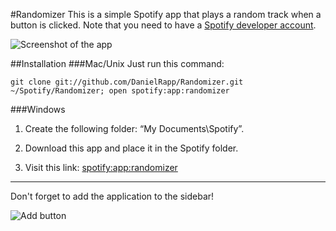 #Randomizer
This is a simple Spotify app that plays a random track when a button is clicked. Note that you need to have a [Spotify developer account](http://developer.spotify.com/en/spotify-apps-api/developer-signup/).

![Screenshot of the app](http://f.cl.ly/items/173S3R0q0M2b1r2u0f1A/Screen%20Shot%202012-01-05%20at%203.05.48%20PM.png)

##Installation
###Mac/Unix
Just run this command:

    git clone git://github.com/DanielRapp/Randomizer.git ~/Spotify/Randomizer; open spotify:app:randomizer

###Windows

1. Create the following folder: “My Documents\Spotify”.

2. Download this app and place it in the Spotify folder.

3. Visit this link: [spotify:app:randomizer](spotify:app:randomizer)

---
Don't forget to add the application to the sidebar!

![Add button](http://f.cl.ly/items/1J463c0K2L0K3I3D1236/Screen%20Shot%202012-01-04%20at%2010.39.26%20PM.png)